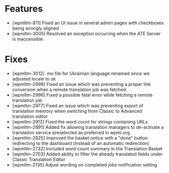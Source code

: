 # Features
* [wpmltm-811] Fixed an UI issue in several admin pages with checkboxes being wrongly aligned
* [wpmltm-3005] Resolved an exception occurring when the ATE Server is inaccessible

# Fixes
* [wpmltm-3012] .mo file for Ukrainian language renamed since we adjusted locale to uk
* [wpmltm-2998] Fixed an issue which was preventing a proper link conversion when a remote translation job was fetched
* [wpmltm-2996] Fixed a possible fatal error while fetching a remote translation job
* [wpmltm-2977] Fixed an issue which was preventing export of translation memory when switching from Classic to Advanced translation editor
* [wpmltm-2912] Fixed the word count for strings containing URLs
* [wpmltm-2891] Added fix allowing translation managers to de-activate a translation service preselected as preferred in wpml.org
* [wpmltm-2825] Improved the basket notice with a "done" button redirecting to the dashboard (instead of an automatic redirection)
* [wpmltm-2732] Included word count summary in the Translation Basket
* [wpmltm-2703] Added ability to filter the already translated fields under Classic Translation Editor
* [wpmltm-2135] Adjust wording on completed jobs notification setting
